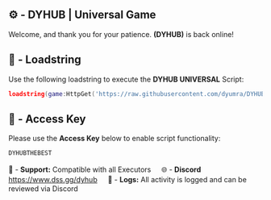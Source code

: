 ## ⚙️ - DYHUB | Universal Game

Welcome, and thank you for your patience.
**(DYHUB)** is back online!

## 📌 - Loadstring

Use the following loadstring to execute the  **DYHUB UNIVERSAL** Script:
```lua
loadstring(game:HttpGet('https://raw.githubusercontent.com/dyumra/DYHUB-Universal/refs/heads/main/Key1%2B1.lua'))()
```

## 🔑 - Access Key

Please use the **Access Key** below to enable script functionality:
```css
DYHUBTHEBEST
```


🔔 - **Support:** Compatible with all Executors
ㅤ
🌐 - **Discord** https://www.dss.gg/dyhub
ㅤ
📂 - **Logs:** All activity is logged and can be reviewed via Discord
